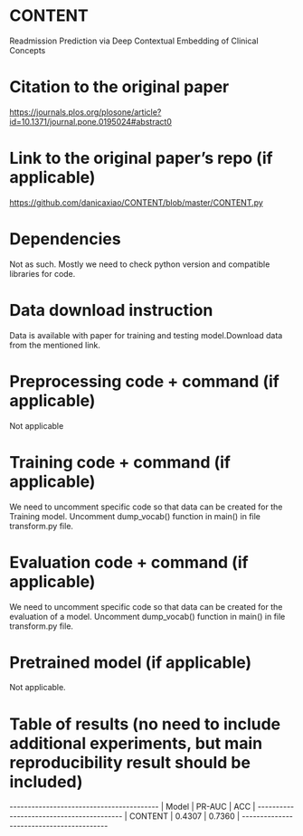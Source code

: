 # CONTENT
Readmission Prediction via Deep Contextual Embedding of Clinical Concepts

# Citation to the original paper
https://journals.plos.org/plosone/article?id=10.1371/journal.pone.0195024#abstract0

# Link to the original paper’s repo (if applicable)
https://github.com/danicaxiao/CONTENT/blob/master/CONTENT.py

# Dependencies
Not as such. Mostly we need to check python version and compatible libraries for code.

# Data download instruction
Data is available with paper for training and testing model.Download data from the mentioned link.

# Preprocessing code + command (if applicable)
Not applicable

# Training code + command (if applicable)
We need to uncomment specific code so that data can be created for the Training model.
Uncomment dump_vocab() function in main() in file transform.py file.

# Evaluation code + command (if applicable)
We need to uncomment specific code so that data can be created for the evaluation of a model.
Uncomment dump_vocab() function in main() in file transform.py file.

# Pretrained model (if applicable)
Not applicable.

# Table of results (no need to include additional experiments, but main reproducibility result should be included)
<!-------  RESULT ---------!>
-----------------------------------------
|  Model  |		PR-AUC      |	ACC     |
-----------------------------------------
| CONTENT |	   0.4307 		|	0.7360	|
-----------------------------------------

